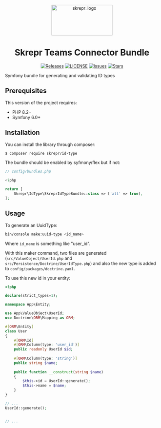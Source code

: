 <a href="https://skrepr.com/">
  <p align="center">
    <img width="200" height="100" src="https://cdn.skrepr.com/logo/skrepr_liggend.svg" alt="skrepr_logo" />
  </p>
</a>
<h1 align="center">Skrepr Teams Connector Bundle</h1>
<div align="center">
  <a href="https://github.com/skrepr/id-type/releases"><img src="https://img.shields.io/github/release/skrepr/id-type.svg" alt="Releases"/></a><a> </a>
  <a href="https://github.com/skrepr/id-type/blob/main/LICENSE"><img src="https://img.shields.io/github/license/skrepr/id-type.svg" alt="LICENSE"/></a><a> </a>
  <a href="https://github.com/skrepr/id-type/issues"><img src="https://img.shields.io/github/issues/skrepr/id-type.svg" alt="Issues"/></a><a> </a>
  <a href="https://github.com/skrepr/id-type/stars"><img src="https://img.shields.io/github/stars/skrepr/id-type.svg" alt="Stars"/></a><a> </a>
</div>

Symfony bundle for generating and validating ID types

## Prerequisites

This version of the project requires:
* PHP 8.2+
* Symfony 6.0+

## Installation

You can install the library through composer:

``` bash
$ composer require skrepr/id-type
```

The bundle should be enabled by syfmony/flex but if not:

``` php
// config/bundles.php

<?php

return [
    Skrepr\IdType\SkreprIdTypeBundle::class => ['all' => true],
];

```

## Usage
To generate an UuidType:

```bash
bin/console make:uuid-type <id_name>
```

Where `id_name` is something like "user_id".

With this maker command, two files are generated (`src/ValueObject/UserId.php` and `src/Persistence/Doctrine/UserIdType.php`) 
and also the new type is added to `config/packages/doctrine.yaml`.

To use this new id in your entity:

```php
<?php

declare(strict_types=1);

namespace App\Entity;

use App\ValueObject\UserId;
use Doctrine\ORM\Mapping as ORM;

#[ORM\Entity]
class User
{
    #[ORM\Id]
    #[ORM\Column(type: 'user_id')]
    public readonly UserId $id;
    
    #[ORM\Column(type: 'string')]
    public string $name;
    
    public function __construct(string $name)
    {
        $this->id = UserId::generate();
        $this->name = $name;
    }
}
```

```php
// ...
UserId::generate();


// ...
``` 